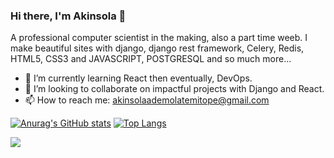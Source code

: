 ### Hi there, I'm Akinsola 👋

A professional computer scientist in the making, also a part time weeb. I make beautiful sites with django, django rest framework, Celery, Redis, HTML5, CSS3 and JAVASCRIPT, POSTGRESQL and so much more...

- 🌱 I’m currently learning React then eventually, DevOps.
- 👯 I’m looking to collaborate on impactful projects with Django and React.
- 📫 How to reach me: akinsolaademolatemitope@gmail.com

[![Anurag's GitHub stats](https://github-readme-stats.vercel.app/api?username=shols232&show_icons=true&theme=radical&line_height=40)](https://github.com/anuraghazra/github-readme-stats)
[![Top Langs](https://github-readme-stats.vercel.app/api/top-langs/?username=shols232&line_height=2.4rem)](https://github.com/anuraghazra/github-readme-stats)

![](https://komarev.com/ghpvc/?username=shols232)



